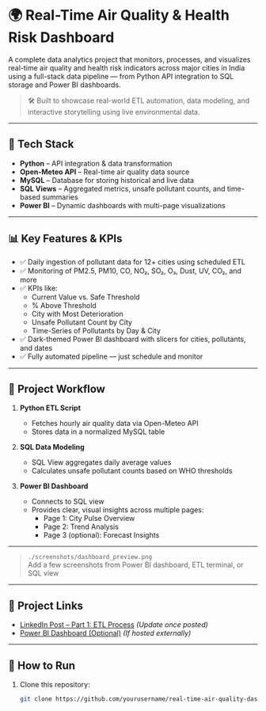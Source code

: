 # 🌍 Real-Time Air Quality & Health Risk Dashboard

A complete data analytics project that monitors, processes, and visualizes real-time air quality and health risk indicators across major cities in India using a full-stack data pipeline — from Python API integration to SQL storage and Power BI dashboards.

> 🛠️ Built to showcase real-world ETL automation, data modeling, and interactive storytelling using live environmental data.

---

## 🚀 Tech Stack

- **Python** – API integration & data transformation
- **Open-Meteo API** – Real-time air quality data source
- **MySQL** – Database for storing historical and live data
- **SQL Views** – Aggregated metrics, unsafe pollutant counts, and time-based summaries
- **Power BI** – Dynamic dashboards with multi-page visualizations

---

## 📊 Key Features & KPIs

- ✅ Daily ingestion of pollutant data for 12+ cities using scheduled ETL
- ✅ Monitoring of PM2.5, PM10, CO, NO₂, SO₂, O₃, Dust, UV, CO₂, and more
- ✅ KPIs like:
  - Current Value vs. Safe Threshold
  - % Above Threshold
  - City with Most Deterioration
  - Unsafe Pollutant Count by City
  - Time-Series of Pollutants by Day & City
- ✅ Dark-themed Power BI dashboard with slicers for cities, pollutants, and dates
- ✅ Fully automated pipeline — just schedule and monitor

---

## 🧠 Project Workflow

1. **Python ETL Script**  
   - Fetches hourly air quality data via Open-Meteo API  
   - Stores data in a normalized MySQL table

2. **SQL Data Modeling**  
   - SQL View aggregates daily average values  
   - Calculates unsafe pollutant counts based on WHO thresholds

3. **Power BI Dashboard**  
   - Connects to SQL view  
   - Provides clear, visual insights across multiple pages:
     - Page 1: City Pulse Overview
     - Page 2: Trend Analysis
     - Page 3 (optional): Forecast Insights

---



> `./screenshots/dashboard_preview.png`  
Add a few screenshots from Power BI dashboard, ETL terminal, or SQL view

---

## 🔗 Project Links

- [LinkedIn Post – Part 1: ETL Process](https://www.linkedin.com/in/yourprofile) *(Update once posted)*
- [Power BI Dashboard (Optional)](https://drive.google.com/your-dashboard-link) *(If hosted externally)*

---

## 📝 How to Run

1. Clone this repository:
   ```bash
   git clone https://github.com/yourusername/real-time-air-quality-dashboard.git
